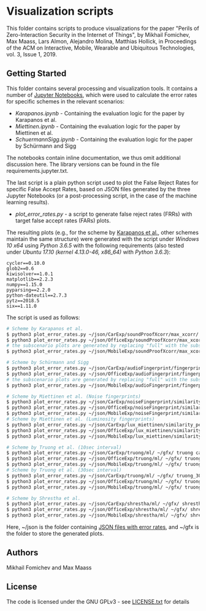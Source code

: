 # Visualization scripts

This folder contains scripts to produce visualizations for the paper "Perils of Zero-Interaction Security in the Internet of Things", by Mikhail Fomichev, Max Maass, Lars Almon, Alejandro Molina, Matthias Hollick, in Proceedings of the ACM on Interactive, Mobile, Wearable and Ubiquitous Technologies, vol. 3, Issue 1, 2019. 

## Getting Started

This folder contains several processing and visualization tools. It contains a number of [Jupyter Notebooks](https://jupyter.org/), which were used to calculate the error rates for specific schemes in the relevant scenarios:

* *Karapanos.ipynb* - Containing the evaluation logic for the paper by Karapanos et al.
* *Miettinen.ipynb* - Containing the evaluation logic for the paper by Miettinen et al.
* *SchuermannSigg.ipynb* - Containing the evaluation logic for the paper by Schürmann and Sigg

The notebooks contain inline documentation, we thus omit additional discussion here. The library versions can be found in the file requirements.jupyter.txt.

The last script is a plain python script used to plot the False Reject Rates for specific False Accept Rates, based on JSON files generated by the three Jupyter Notebooks (or a post-processing script, in the case of the machine learning results).

* *plot_error_rates.py* - a script to generate false reject rates (FRRs) with target false accept rates (FARs) plots.

The resulting plots (e.g., for the scheme by [Karapanos et al.](https://dx.doi.org/10.5281/zenodo.2537711), other schemes maintain the same structure) were generated with the script under *Windows 10 x64* using *Python 3.6.5* with the following requirements (also tested under *Ubuntu 17.10 (kernel 4.13.0-46, x86_64)* with *Python 3.6.3*):

```
cycler==0.10.0
glob2==0.6
kiwisolver==1.0.1
matplotlib==2.2.3
numpy==1.15.0
pyparsing==2.2.0
python-dateutil==2.7.3
pytz==2018.5
six==1.11.0
```

The script is used as follows:

```bash
# Scheme by Karapanos et al.
$ python3 plot_error_rates.py ~/json/CarExp/soundProofXcorr/max_xcorr/ ~/gfx/ SPF car full        # generate FRRs with target FARs plots for the full car scenario
$ python3 plot_error_rates.py ~/json/OfficeExp/soundProofXcorr/max_xcorr/ ~/gfx/ SPF office full  # generate FRRs with target FARs plots for the full office scenario
# the subscenario plots are generated by replacing "full" with the subscenario name
$ python3 plot_error_rates.py ~/json/MobileExp/soundProofXcorr/max_xcorr/ ~/gfx/ SPF mobile full  # generate FRRs with target FARs plots for the full mobile scenario

# Scheme by Schürmann and Sigg
$ python3 plot_error_rates.py ~/json/CarExp/audioFingerprint/fingerprints_similarity_percent/ ~/gfx/ AFP car full        # generate FRRs with target FARs plots for the full car scenario
$ python3 plot_error_rates.py ~/json/OfficeExp/audioFingerprint/fingerprints_similarity_percent/ ~/gfx/ AFP office full  # generate FRRs with target FARs plots for the full office scenario
# the subscenario plots are generated by replacing "full" with the subscenario name
$ python3 plot_error_rates.py ~/json/MobileExp/audioFingerprint/fingerprints_similarity_percent/ ~/gfx/ AFP mobile full  # generate FRRs with target FARs plots for the full mobile scenario

# Scheme by Miettinen et al. (Noise fingerprints)
$ python3 plot_error_rates.py ~/json/CarExp/noiseFingerprint/similarity_percent/ ~/gfx/ NFP car        # generate FRRs with target FARs plots for the car scenario
$ python3 plot_error_rates.py ~/json/OfficeExp/noiseFingerprint/similarity_percent/ ~/gfx/ NFP office  # generate FRRs with target FARs plots for the office scenario
$ python3 plot_error_rates.py ~/json/MobileExp/noiseFingerprint/similarity_percent/ ~/gfx/ NFP mobile  # generate FRRs with target FARs plots for the mobile scenario
# Scheme by Miettinen et al. (Luminosity fingerprints)
$ python3 plot_error_rates.py ~/json/CarExp/lux_miettinen/similarity_percent/ ~/gfx/ LFP car        # generate FRRs with target FARs plots for the car scenario
$ python3 plot_error_rates.py ~/json/OfficeExp/lux_miettinen/similarity_percent/ ~/gfx/ LFP office  # generate FRRs with target FARs plots for the office scenario
$ python3 plot_error_rates.py ~/json/MobileExp/lux_miettinen/similarity_percent/ ~/gfx/ LFP mobile  # generate FRRs with target FARs plots for the mobile scenario

# Scheme by Truong et al. (10sec interval)
$ python3 plot_error_rates.py ~/json/CarExp/truong/ml/ ~/gfx/ truong car        # generate FRRs with target FARs plots for the car scenario
$ python3 plot_error_rates.py ~/json/OfficeExp/truong/ml/ ~/gfx/ truong office  # generate FRRs with target FARs plots for the office scenario
$ python3 plot_error_rates.py ~/json/MobileExp/truong/ml/ ~/gfx/ truong mobile  # generate FRRs with target FARs plots for the mobile scenario
# Scheme by Truong et al. (30sec interval)
$ python3 plot_error_rates.py ~/json/CarExp/truong/ml/ ~/gfx/ truong_30sec car        # generate FRRs with target FARs plots for the car scenario
$ python3 plot_error_rates.py ~/json/OfficeExp/truong/ml/ ~/gfx/ truong_30sec office  # generate FRRs with target FARs plots for the office scenario
$ python3 plot_error_rates.py ~/json/MobileExp/truong/ml/ ~/gfx/ truong_30sec mobile  # generate FRRs with target FARs plots for the mobile scenario

# Scheme by Shrestha et al.
$ python3 plot_error_rates.py ~/json/CarExp/shrestha/ml/ ~/gfx/ shrestha car        # generate FRRs with target FARs plots for the car scenario
$ python3 plot_error_rates.py ~/json/OfficeExp/shrestha/ml/ ~/gfx/ shrestha office  # generate FRRs with target FARs plots for the office scenario
$ python3 plot_error_rates.py ~/json/MobileExp/shrestha/ml/ ~/gfx/ shrestha mobile  # generate FRRs with target FARs plots for the mobile scenario
```

Here, ~/json is the folder containing  [JSON files with error rates](https://www.seemoo.tu-darmstadt.de/), and ~/gfx is the folder to store the generated plots.


## Authors

Mikhail Fomichev and Max Maass


## License

The code is licensed under the GNU GPLv3 - see [LICENSE.txt](https://dev.seemoo.tu-darmstadt.de/zia/evaluation-public/blob/master/LICENSE.txt) for details
